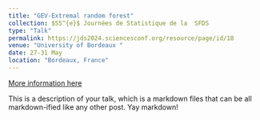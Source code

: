 ```yaml
---
title: "GEV-Extremal random forest"
collection: $55^{e}$ Journées de Statistique de la  SFDS
type: "Talk"
permalink: https://jds2024.sciencesconf.org/resource/page/id/18
venue: "University of Bordeaux "
date: 27-31 May
location: "Bordeaux, France"
---
```


[More information here](http://example2.com)

This is a description of your talk, which is a markdown files that can be all markdown-ified like any other post. Yay markdown!
